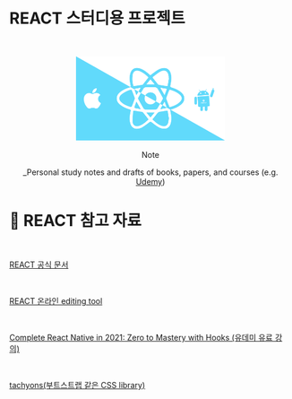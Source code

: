 # REACT 스터디용 프로젝트

<br />
<!-- Logo -->
<p align="center">
  <img src="/assets/react-native.png" alt="Note" height="150px">
</p>

<!-- Title and Description -->
<div align="center">
Note

 _Personal study notes and drafts of books, papers, and courses (e.g. [Udemy](https://www.udemy.com/))

</div>

# 📓 REACT 참고 자료

<br />

[ REACT 공식 문서 ](https://reactjs.org/docs/getting-started.html "REACT 공식 문서")

<br />

[ REACT 온라인 editing tool ](https://snack.expo.io/uI0nDkCnm "REACT 온라인 editing tool")

<br />

[ Complete React Native in 2021: Zero to Mastery with Hooks (유데미 유료 강의) ](https://www.udemy.com/course/complete-react-native-mobile-development-zero-to-mastery-with-hooks/ "REACT 온라인 강의")

<br />

[ tachyons(부트스트랩 같은 CSS library) ](https://tachyons.io/ "tachyons(부트스트랩 같은 CSS library)")
